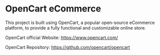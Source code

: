 # OpenCart eCommerce
This project is built using OpenCart, a popular open-source eCommerce platform, to provide a fully functional and customizable online store.

OpenCart official Website:
https://www.opencart.com/

OpenCart Repository:
https://github.com/opencart/opencart
